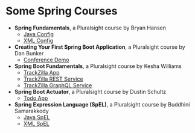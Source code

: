 # Some Spring Courses

- **Spring Fundamentals**, a Pluralsight course by Bryan Hansen
  - [Java Config](conference-java/README.md)
  - [XML Config](conference-xml/README.md)
- **Creating Your First Spring Boot Application**, a Pluralsight course by Dan Bunker
  - [Conference Demo](conference-demo/README.md)
- **Spring Boot Fundamentals**, a Pluralsight course by Kesha Williams
  - [TrackZilla App](track-zilla/README.md)
  - [TrackZilla REST Service](track-zilla-REST/README.md)
  - [TrackZilla GraphQL Service](track-zilla-GraphQL/README.md)
- **Spring Boot Actuator**, a Pluralsight course by Dustin Schultz
  - [Todo App](todo-app/README.md)
- **Spring Expression Language (SpEL)**, a Pluralsight course by Buddhini Samarakkody
  - [Java SpEL](spel-demo/README.md)
  - [XML SpEL](spel-demo-xml/README.md)